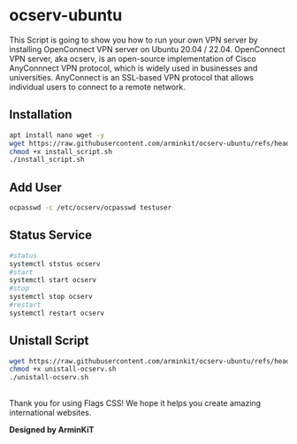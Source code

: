 # ocserv-ubuntu
This Script is going to show you how to run your own VPN server by installing OpenConnect VPN server on Ubuntu 20.04 / 22.04. OpenConnect VPN server, aka ocserv, is an open-source implementation of Cisco AnyConnnect VPN protocol, which is widely used in businesses and universities. AnyConnect is an SSL-based VPN protocol that allows individual users to connect to a remote network.

## Installation
```bash
apt install nano wget -y
wget https://raw.githubusercontent.com/arminkit/ocserv-ubuntu/refs/heads/main/install-ocserv.sh
chmod +x install_script.sh
./install_script.sh
```

## Add User

```bash
ocpasswd -c /etc/ocserv/ocpasswd testuser
```

## Status Service

```bash
#status
systemctl ststus ocserv
#start
systemctl start ocserv
#stop
systemctl stop ocserv
#restart
systemctl restart ocserv
```

## Unistall Script
```bash
wget https://raw.githubusercontent.com/arminkit/ocserv-ubuntu/refs/heads/main/unistall-ocserv.sh
chmod +x unistall-ocserv.sh
./unistall-ocserv.sh
```
## 

Thank you for using Flags CSS! We hope it helps you create amazing international websites.

**Designed by ArminKiT**
